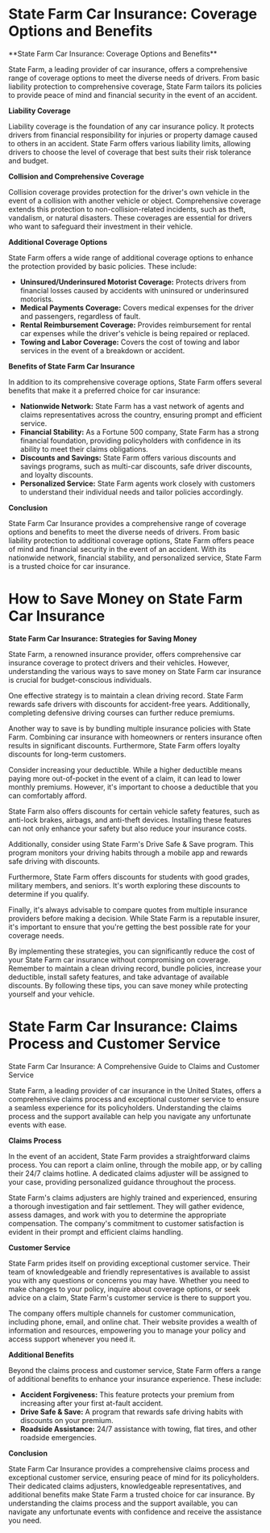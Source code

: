 <h1 id="state-farm-car-insurance-coverage-options-and-benefits-ZLrJscHldJ">State Farm Car Insurance: Coverage Options and Benefits</h1>**State Farm Car Insurance: Coverage Options and Benefits**

State Farm, a leading provider of car insurance, offers a comprehensive range of coverage options to meet the diverse needs of drivers. From basic liability protection to comprehensive coverage, State Farm tailors its policies to provide peace of mind and financial security in the event of an accident.

**Liability Coverage**

Liability coverage is the foundation of any car insurance policy. It protects drivers from financial responsibility for injuries or property damage caused to others in an accident. State Farm offers various liability limits, allowing drivers to choose the level of coverage that best suits their risk tolerance and budget.

**Collision and Comprehensive Coverage**

Collision coverage provides protection for the driver's own vehicle in the event of a collision with another vehicle or object. Comprehensive coverage extends this protection to non-collision-related incidents, such as theft, vandalism, or natural disasters. These coverages are essential for drivers who want to safeguard their investment in their vehicle.

**Additional Coverage Options**

State Farm offers a wide range of additional coverage options to enhance the protection provided by basic policies. These include:

* **Uninsured/Underinsured Motorist Coverage:** Protects drivers from financial losses caused by accidents with uninsured or underinsured motorists.
* **Medical Payments Coverage:** Covers medical expenses for the driver and passengers, regardless of fault.
* **Rental Reimbursement Coverage:** Provides reimbursement for rental car expenses while the driver's vehicle is being repaired or replaced.
* **Towing and Labor Coverage:** Covers the cost of towing and labor services in the event of a breakdown or accident.

**Benefits of State Farm Car Insurance**

In addition to its comprehensive coverage options, State Farm offers several benefits that make it a preferred choice for car insurance:

* **Nationwide Network:** State Farm has a vast network of agents and claims representatives across the country, ensuring prompt and efficient service.
* **Financial Stability:** As a Fortune 500 company, State Farm has a strong financial foundation, providing policyholders with confidence in its ability to meet their claims obligations.
* **Discounts and Savings:** State Farm offers various discounts and savings programs, such as multi-car discounts, safe driver discounts, and loyalty discounts.
* **Personalized Service:** State Farm agents work closely with customers to understand their individual needs and tailor policies accordingly.

**Conclusion**

State Farm Car Insurance provides a comprehensive range of coverage options and benefits to meet the diverse needs of drivers. From basic liability protection to additional coverage options, State Farm offers peace of mind and financial security in the event of an accident. With its nationwide network, financial stability, and personalized service, State Farm is a trusted choice for car insurance.<h1 id="how-to-save-money-on-state-farm-car-insurance-ZLrJscHldJ">How to Save Money on State Farm Car Insurance</h1>**State Farm Car Insurance: Strategies for Saving Money**

State Farm, a renowned insurance provider, offers comprehensive car insurance coverage to protect drivers and their vehicles. However, understanding the various ways to save money on State Farm car insurance is crucial for budget-conscious individuals.

One effective strategy is to maintain a clean driving record. State Farm rewards safe drivers with discounts for accident-free years. Additionally, completing defensive driving courses can further reduce premiums.

Another way to save is by bundling multiple insurance policies with State Farm. Combining car insurance with homeowners or renters insurance often results in significant discounts. Furthermore, State Farm offers loyalty discounts for long-term customers.

Consider increasing your deductible. While a higher deductible means paying more out-of-pocket in the event of a claim, it can lead to lower monthly premiums. However, it's important to choose a deductible that you can comfortably afford.

State Farm also offers discounts for certain vehicle safety features, such as anti-lock brakes, airbags, and anti-theft devices. Installing these features can not only enhance your safety but also reduce your insurance costs.

Additionally, consider using State Farm's Drive Safe &amp; Save program. This program monitors your driving habits through a mobile app and rewards safe driving with discounts.

Furthermore, State Farm offers discounts for students with good grades, military members, and seniors. It's worth exploring these discounts to determine if you qualify.

Finally, it's always advisable to compare quotes from multiple insurance providers before making a decision. While State Farm is a reputable insurer, it's important to ensure that you're getting the best possible rate for your coverage needs.

By implementing these strategies, you can significantly reduce the cost of your State Farm car insurance without compromising on coverage. Remember to maintain a clean driving record, bundle policies, increase your deductible, install safety features, and take advantage of available discounts. By following these tips, you can save money while protecting yourself and your vehicle.<h1 id="state-farm-car-insurance-claims-process-and-customer-service-ZLrJscHldJ">State Farm Car Insurance: Claims Process and Customer Service</h1>State Farm Car Insurance: A Comprehensive Guide to Claims and Customer Service

State Farm, a leading provider of car insurance in the United States, offers a comprehensive claims process and exceptional customer service to ensure a seamless experience for its policyholders. Understanding the claims process and the support available can help you navigate any unfortunate events with ease.

**Claims Process**

In the event of an accident, State Farm provides a straightforward claims process. You can report a claim online, through the mobile app, or by calling their 24/7 claims hotline. A dedicated claims adjuster will be assigned to your case, providing personalized guidance throughout the process.

State Farm's claims adjusters are highly trained and experienced, ensuring a thorough investigation and fair settlement. They will gather evidence, assess damages, and work with you to determine the appropriate compensation. The company's commitment to customer satisfaction is evident in their prompt and efficient claims handling.

**Customer Service**

State Farm prides itself on providing exceptional customer service. Their team of knowledgeable and friendly representatives is available to assist you with any questions or concerns you may have. Whether you need to make changes to your policy, inquire about coverage options, or seek advice on a claim, State Farm's customer service is there to support you.

The company offers multiple channels for customer communication, including phone, email, and online chat. Their website provides a wealth of information and resources, empowering you to manage your policy and access support whenever you need it.

**Additional Benefits**

Beyond the claims process and customer service, State Farm offers a range of additional benefits to enhance your insurance experience. These include:

* **Accident Forgiveness:** This feature protects your premium from increasing after your first at-fault accident.
* **Drive Safe &amp; Save:** A program that rewards safe driving habits with discounts on your premium.
* **Roadside Assistance:** 24/7 assistance with towing, flat tires, and other roadside emergencies.

**Conclusion**

State Farm Car Insurance provides a comprehensive claims process and exceptional customer service, ensuring peace of mind for its policyholders. Their dedicated claims adjusters, knowledgeable representatives, and additional benefits make State Farm a trusted choice for car insurance. By understanding the claims process and the support available, you can navigate any unfortunate events with confidence and receive the assistance you need.
